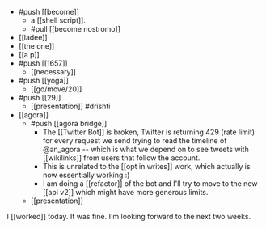 - #push [[become]]
  - a [[shell script]].
  - #pull [[become nostromo]]
- [[ladee]]
- [[the one]]
- [[a p]]
- #push [[1657]]
  - [[necessary]]
- #push [[yoga]]
  - [[go/move/20]]
- #push [[29]]
  - [[presentation]] #drishti
- [[agora]]
  - #push [[agora bridge]]
    - The [[Twitter Bot]] is broken, Twitter is returning 429 (rate limit) for every request we send trying to read the timeline of @an_agora -- which is what we depend on to see tweets with [[wikilinks]] from users that follow the account.
    - This is unrelated to the [[opt in writes]] work, which actually is now essentially working :)
    - I am doing a [[refactor]] of the bot and I'll try to move to the new [[api v2]] which might have more generous limits.
  - [[presentation]]

I [[worked]] today. It was fine. I'm looking forward to the next two weeks.

